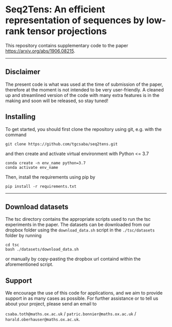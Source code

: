 # Seq2Tens: An efficient representation of sequences by low-rank tensor projections
This repository contains supplementary code to the paper https://arxiv.org/abs/1906.08215.
***
## Disclaimer
The present code is what was used at the time of submission of the paper, therefore at the moment is not intended to be very user-friendly. A cleaned up and streamlined version of the code with many extra features is in the making and soon will be released, so stay tuned!
## Installing
To get started, you should first clone the repository using git, e.g. with the command
```
git clone https://github.com/tgcsaba/seq2tens.git
```
and then create and activate virtual environment with Python <= 3.7
```
conda create -n env_name python=3.7
conda activate env_name
```
Then, install the requirements using pip by
```
pip install -r requirements.txt
```
***
## Download datasets
The tsc directory contains the appropriate scripts used to run the tsc experiments in the paper. The datasets can be downloaded from our dropbox folder using the `download_data.sh` script in the `./tsc/datasets` folder by running
```
cd tsc
bash ./datasets/download_data.sh
```
or manually by copy-pasting the dropbox url containd within the aforementioned script.

## Support
We encourage the use of this code for applications, and we aim to provide support in as many cases as possible. For further assistance or to tell us about your project, please send an email to

`csaba.toth@maths.ox.ac.uk` / `patric.bonnier@maths.ox.ac.uk` / `harald.oberhauser@maths.ox.ac.uk`.

